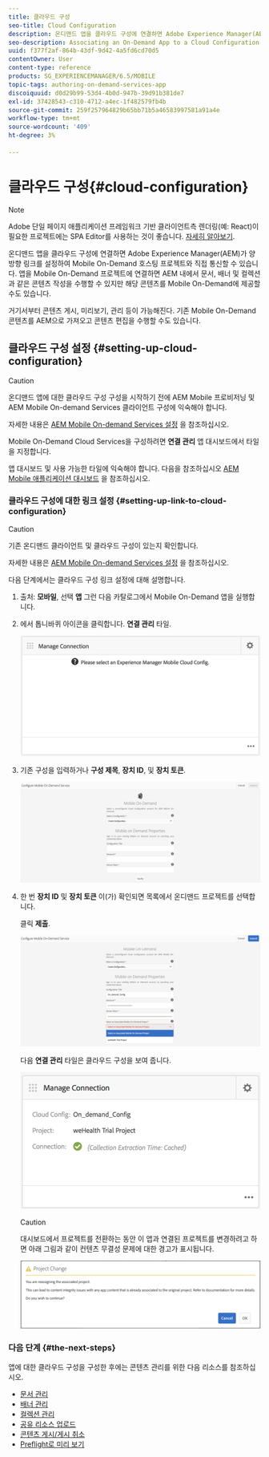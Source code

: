 ```yaml
---
title: 클라우드 구성
seo-title: Cloud Configuration
description: 온디맨드 앱을 클라우드 구성에 연결하면 Adobe Experience Manager(AEM)가 양방향 링크를 설정하여 Mobile On-Demand 호스팅 프로젝트와 직접 통신할 수 있습니다. 자세한 내용은 이 페이지를 참조하십시오.
seo-description: Associating an On-Demand App to a Cloud Configuration allows Adobe Experience Manager (AEM) to communicate directly with a Mobile On-Demand hosted project by establishing a two way link. Follow this page to learn more.
uuid: f377f2af-864b-43df-9d42-4a5fd6cd70d5
contentOwner: User
content-type: reference
products: SG_EXPERIENCEMANAGER/6.5/MOBILE
topic-tags: authoring-on-demand-services-app
discoiquuid: d0d29b99-53d4-4b0d-947b-39d91b381de7
exl-id: 37428543-c310-4712-a4ec-1f482579fb4b
source-git-commit: 259f257964829b65bb71b5a46583997581a91a4e
workflow-type: tm+mt
source-wordcount: '409'
ht-degree: 3%

---
```


# 클라우드 구성{#cloud-configuration}

>[!NOTE]
>
>Adobe 단일 페이지 애플리케이션 프레임워크 기반 클라이언트측 렌더링(예: React)이 필요한 프로젝트에는 SPA Editor를 사용하는 것이 좋습니다. [자세히 알아보기](/help/sites-developing/spa-overview.md).

온디맨드 앱을 클라우드 구성에 연결하면 Adobe Experience Manager(AEM)가 양방향 링크를 설정하여 Mobile On-Demand 호스팅 프로젝트와 직접 통신할 수 있습니다. 앱을 Mobile On-Demand 프로젝트에 연결하면 AEM 내에서 문서, 배너 및 컬렉션과 같은 콘텐츠 작성을 수행할 수 있지만 해당 콘텐츠를 Mobile On-Demand에 제공할 수도 있습니다.

거기서부터 콘텐츠 게시, 미리보기, 관리 등이 가능해진다. 기존 Mobile On-Demand 콘텐츠를 AEM으로 가져오고 콘텐츠 편집을 수행할 수도 있습니다.

## 클라우드 구성 설정 {#setting-up-cloud-configuration}

>[!CAUTION]
>
>온디맨드 앱에 대한 클라우드 구성 구성을 시작하기 전에 AEM Mobile 프로비저닝 및 AEM Mobile On-demand Services 클라이언트 구성에 익숙해야 합니다.
>
>자세한 내용은 [AEM Mobile On-demand Services 설정](/help/mobile/aem-mobile-setup.md) 을 참조하십시오.

Mobile On-Demand Cloud Services을 구성하려면 **연결 관리** 앱 대시보드에서 타일을 지정합니다.

앱 대시보드 및 사용 가능한 타일에 익숙해야 합니다. 다음을 참조하십시오 [AEM Mobile 애플리케이션 대시보드](/help/mobile/mobile-apps-ondemand-application-dashboard.md) 을 참조하십시오.

### 클라우드 구성에 대한 링크 설정 {#setting-up-link-to-cloud-configuration}

>[!CAUTION]
>
>기존 온디맨드 클라이언트 및 클라우드 구성이 있는지 확인합니다.
>
>자세한 내용은 [AEM Mobile On-demand Services 설정](/help/mobile/aem-mobile-setup.md) 을 참조하십시오.

다음 단계에서는 클라우드 구성 링크 설정에 대해 설명합니다.

1. 출처: **모바일**, 선택 **앱** 그런 다음 카탈로그에서 Mobile On-Demand 앱을 실행합니다.
1. 에서 톱니바퀴 아이콘을 클릭합니다. **연결 관리** 타일.

   ![chlimage_1-65](assets/chlimage_1-65.png)

1. 기존 구성을 입력하거나 **구성 제목**, **장치 ID**, 및 **장치 토큰**.

   ![chlimage_1-66](assets/chlimage_1-66.png)

1. 한 번 **장치 ID** 및 **장치 토큰** 이(가) 확인되면 목록에서 온디맨드 프로젝트를 선택합니다.

   클릭 **제출**.

   ![chlimage_1-67](assets/chlimage_1-67.png)

   다음 **연결 관리** 타일은 클라우드 구성을 보여 줍니다.

   ![chlimage_1-68](assets/chlimage_1-68.png)

   >[!CAUTION]
   >
   >대시보드에서 프로젝트를 전환하는 동안 이 앱과 연결된 프로젝트를 변경하려고 하면 아래 그림과 같이 컨텐츠 무결성 문제에 대한 경고가 표시됩니다.

   ![chlimage_1-69](assets/chlimage_1-69.png)

### 다음 단계 {#the-next-steps}

앱에 대한 클라우드 구성을 구성한 후에는 콘텐츠 관리를 위한 다음 리소스를 참조하십시오.

* [문서 관리](/help/mobile/mobile-on-demand-managing-articles.md)
* [배너 관리](/help/mobile/mobile-on-demand-managing-banners.md)
* [컬렉션 관리](/help/mobile/mobile-on-demand-managing-collections.md)
* [공유 리소스 업로드](/help/mobile/mobile-on-demand-shared-resources.md)
* [콘텐츠 게시/게시 취소](/help/mobile/mobile-on-demand-publishing-unpublishing.md)
* [Preflight로 미리 보기](/help/mobile/aem-mobile-manage-ondemand-services.md)
